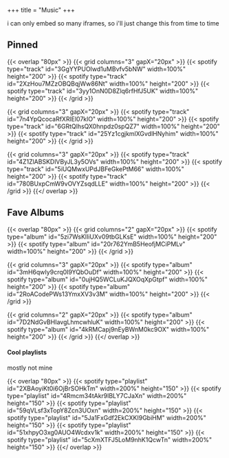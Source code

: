 +++
title = "Music"
+++

i can only embed so many iframes, so i'll just change this from time to time

## Pinned

{{< overlap  "80px" >}}
{{< grid columns="3" gapX="20px" >}}
{{< spotify type="track" id="3GgYYPUOIwd1uMBvfv5bNW" width=100%" height="200" >}}
{{< spotify type="track" id="2XzHou7MZzOBQBqjWw86Nt" width=100%" height="200" >}}
{{< spotify type="track" id="3yy1OnN0D8Zlq6rfHfJ5UK" width=100%" height="200" >}}
{{< /grid >}}

{{< grid columns="3" gapX="20px" >}}
{{< spotify type="track" id="7n4YpQcocaRfXRlEl07klO" width=100%" height="200" >}}
{{< spotify type="track" id="6GRtQlhsQX0hnpdz0spQZ7" width=100%" height="200" >}}
{{< spotify type="track" id="25Yz1cgjkmlXGvdlHNyhim" width=100%" height="200" >}}
{{< /grid >}}

{{< grid columns="3" gapX="20px" >}}
{{< spotify type="track" id="4Z1ZlABSKDlVByJL3y5OVs" width=100%" height="200" >}}
{{< spotify type="track" id="5iUQMwxUPdJBFeGkePtM66" width=100%" height="200" >}}
{{< spotify type="track" id="780BUxpCmW9vOVYZsqdLLE" width=100%" height="200" >}}
{{< /grid >}}
{{</ overlap >}}

## Fave Albums

{{< overlap  "80px" >}}
{{< grid columns="2" gapX="20px" >}}
{{< spotify type="album" id="5zi7WsKlIiUXv09tbGLKsE" width=100%" height="200" >}}
{{< spotify type="album" id="20r762YmB5HeofjMCiPMLv" width=100%" height="200" >}}
{{< /grid >}}

{{< grid columns="3" gapX="20px" >}}
{{< spotify type="album" id="3mH6qwIy9crq0I9YQbOuDf" width=100%" height="200" >}}
{{< spotify type="album" id="0ujHQ5WCLuKJQXOqXpGtpf" width=100%" height="200" >}}
{{< spotify type="album" id="2RoACodePWs13YmxXV3v3M" width=100%" height="200" >}}
{{< /grid >}}

{{< grid columns="2" gapX="20px" >}}
{{< spotify type="album" id="7D2NdGvBHIavgLhmcwhluK" width=100%" height="200" >}}
{{< spotify type="album" id="4kRMCapj9nEyBWnM0kc9OX" width=100%" height="200" >}}
{{< /grid >}}
{{</ overlap >}}

#### Cool playlists

mostly not mine

{{< overlap  "80px" >}}
{{< spotify type="playlist" id="2XBAoyiKt0i6OjBrSOHkTm" width=200%" height="150" >}}
{{< spotify type="playlist" id="4Rmcm34tAkr9lBLY7CJaXn" width=200%" height="150" >}}
{{< spotify type="playlist" id="59qVLsf3xTopY8Zcn3UOxn" width=200%" height="150" >}}
{{< spotify type="playlist" id="5Ja1FxGdf2EkCXKI9GbiHM" width=200%" height="150" >}}
{{< spotify type="playlist" id="51xhpyO3xg0AUO4Wcdxv1k" width=200%" height="150" >}}
{{< spotify type="playlist" id="5cXmXTFJ5LoM9nhK1QcwTn" width=200%" height="150" >}}
{{</ overlap >}}
